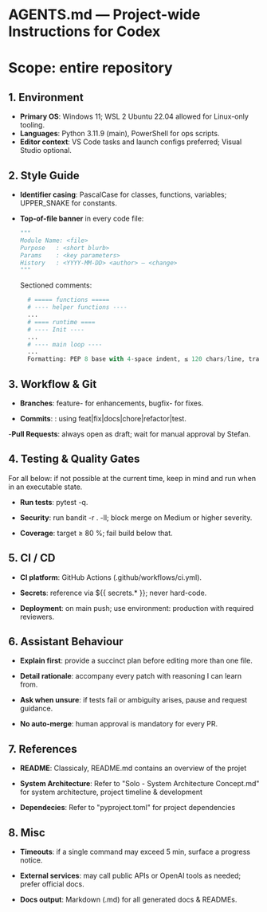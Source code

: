 # AGENTS.md — Project-wide Instructions for Codex
# Scope: entire repository

## 1. Environment
- **Primary OS**: Windows 11; WSL 2 Ubuntu 22.04 allowed for Linux-only tooling.
- **Languages**: Python 3.11.9 (main), PowerShell for ops scripts.
- **Editor context**: VS Code tasks and launch configs preferred; Visual Studio optional.

## 2. Style Guide
- **Identifier casing**: PascalCase for classes, functions, variables; UPPER_SNAKE for constants.
- **Top-of-file banner** in every code file:

  ```python
  """
  Module Name: <file>
  Purpose   : <short blurb>
  Params    : <key parameters>
  History   : <YYYY-MM-DD> <author> – <change>
  """
  ```
  Sectioned comments:
  ``` Python
	# ===== functions =====
	# ---- helper functions ----
	...
	# ==== runtime ====
	# ---- Init ----
	...
	# ---- main loop ----
	...
	Formatting: PEP 8 base with 4-space indent, ≤ 120 chars/line, trailing commas allowed.
	```

## 3. Workflow & Git
- **Branches**: feature-<slug> for enhancements, bugfix-<slug> for fixes.

- **Commits**: <type>: <subject> using feat|fix|docs|chore|refactor|test.

-**Pull Requests**: always open as draft; wait for manual approval by Stefan.

## 4. Testing & Quality Gates
For all below: if not possible at the current time, keep in mind and run when in an executable state.
- **Run tests**: pytest -q.

- **Security**: run bandit -r . -ll; block merge on Medium or higher severity. 

- **Coverage**: target ≥ 80 %; fail build below that.

## 5. CI / CD
- **CI platform**: GitHub Actions (.github/workflows/ci.yml).

- **Secrets**: reference via ${{ secrets.* }}; never hard-code.

- **Deployment**: on main push; use environment: production with required reviewers.

## 6. Assistant Behaviour
- **Explain first**: provide a succinct plan before editing more than one file.

- **Detail rationale**: accompany every patch with reasoning I can learn from.

- **Ask when unsure**: if tests fail or ambiguity arises, pause and request guidance.

- **No auto-merge**: human approval is mandatory for every PR.
  
## 7. References
- **README**: Classicaly, README.md contains an overview of the projet

- **System Architecture**: Refer to "Solo - System Architecture Concept.md" for system architecture, project timeline & development

- **Dependecies**: Refer to "pyproject.toml" for project dependencies

## 8. Misc

- **Timeouts**: if a single command may exceed 5 min, surface a progress notice.

- **External services**: may call public APIs or OpenAI tools as needed; prefer official docs.

- **Docs output**: Markdown (.md) for all generated docs & READMEs.
